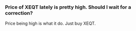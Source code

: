 ### Price of XEQT lately is pretty high. Should I wait for a correction?

Price being high is what it do. Just buy XEQT.
